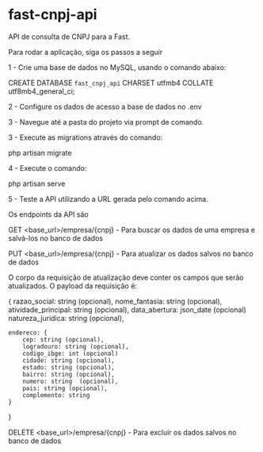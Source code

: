 # fast-cnpj-api
API de consulta de CNPJ para a Fast.

Para rodar a aplicação, siga os passos a seguir 

1 - Crie uma base de dados no MySQL, usando o comando abaixo:

CREATE DATABASE `fast_cnpj_api` CHARSET utfmb4 COLLATE utf8mb4_general_ci;

2 - Configure os dados de acesso a base de dados no .env

3 - Navegue até a pasta do projeto via prompt de comando.

3 - Execute as migrations através do comando:

php artisan migrate

4 - Execute o comando:

php artisan serve

5 - Teste a API utilizando a URL gerada pelo comando acima.

Os endpoints da API são

GET <base_url>/empresa/{cnpj} - Para buscar os dados de uma empresa e salvá-los no banco de dados

PUT <base_url>/empresa/{cnpj} - Para atualizar os dados salvos no banco de dados

O corpo da requisição de atualização deve conter os campos que serão atualizados. O payload da requisição é:

{
    razao_social: string (opcional),
    nome_fantasia: string (opcional),
    atividade_principal: string (opcional),
    data_abertura: json_date (opcional)
    natureza_juridica: string (opcional),

    endereco: {
        cep: string (opcional), 
        logradouro: string (opcional),
        codigo_ibge: int (opcional)
        cidade: string (opcional),
        estado: string (opcional),
        bairro: string (opcional),
        numero: string  (opcional),
        pais: string (opcional),
        complemento: string
    }
}

DELETE <base_url>/empresa/{cnpj} - Para excluir os dados salvos no banco de dados
